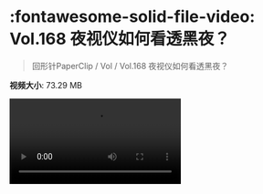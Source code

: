 # :fontawesome-solid-file-video: Vol.168 夜视仪如何看透黑夜？

> 回形针PaperClip / Vol / Vol.168 夜视仪如何看透黑夜？

**视频大小**: 73.29 MB

<div class="video"><video src="https://file.hsyhx.top/archive/PaperClip/Vol/168.mp4" controls preload>🤔 您的浏览器不支持 video 标签</video></div>